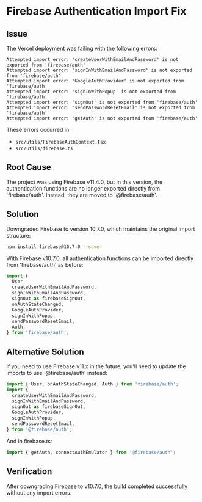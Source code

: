 # Firebase Authentication Import Fix

## Issue

The Vercel deployment was failing with the following errors:

```
Attempted import error: 'createUserWithEmailAndPassword' is not exported from 'firebase/auth'
Attempted import error: 'signInWithEmailAndPassword' is not exported from 'firebase/auth'
Attempted import error: 'GoogleAuthProvider' is not exported from 'firebase/auth'
Attempted import error: 'signInWithPopup' is not exported from 'firebase/auth'
Attempted import error: 'signOut' is not exported from 'firebase/auth'
Attempted import error: 'sendPasswordResetEmail' is not exported from 'firebase/auth'
Attempted import error: 'getAuth' is not exported from 'firebase/auth'
```

These errors occurred in:

- `src/utils/FirebaseAuthContext.tsx`
- `src/utils/firebase.ts`

## Root Cause

The project was using Firebase v11.4.0, but in this version, the authentication functions are no longer exported directly from 'firebase/auth'. Instead, they are moved to '@firebase/auth'.

## Solution

Downgraded Firebase to version 10.7.0, which maintains the original import structure:

```bash
npm install firebase@10.7.0 --save
```

With Firebase v10.7.0, all authentication functions can be imported directly from 'firebase/auth' as before:

```typescript
import {
  User,
  createUserWithEmailAndPassword,
  signInWithEmailAndPassword,
  signOut as firebaseSignOut,
  onAuthStateChanged,
  GoogleAuthProvider,
  signInWithPopup,
  sendPasswordResetEmail,
  Auth,
} from 'firebase/auth';
```

## Alternative Solution

If you need to use Firebase v11.x in the future, you'll need to update the imports to use '@firebase/auth' instead:

```typescript
import { User, onAuthStateChanged, Auth } from 'firebase/auth';
import {
  createUserWithEmailAndPassword,
  signInWithEmailAndPassword,
  signOut as firebaseSignOut,
  GoogleAuthProvider,
  signInWithPopup,
  sendPasswordResetEmail,
} from '@firebase/auth';
```

And in firebase.ts:

```typescript
import { getAuth, connectAuthEmulator } from '@firebase/auth';
```

## Verification

After downgrading Firebase to v10.7.0, the build completed successfully without any import errors.
